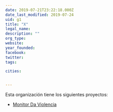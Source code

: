 ```yaml
---
date: 2019-07-21T23:22:18.000Z
date_last_modified: 2019-07-24
uid: g1
title: "X"
legal_name: 
description: ""
org_type: 
website: 
year_founded: 
facebook: 
twitter: 
tags:

cities: 


---
```


Esta organización tiene los siguientes proyectos:

- [Monitor Da Violencia](/proyectos/monitor-da-violencia)
